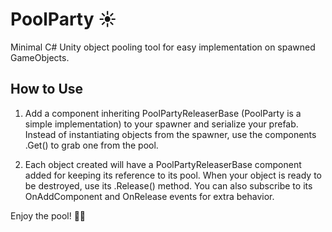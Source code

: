 # PoolParty ☀️ 
Minimal C# Unity object pooling tool for easy implementation on spawned GameObjects.

## How to Use
1. Add a component inheriting PoolPartyReleaserBase (PoolParty is a simple implementation) to your spawner and serialize your prefab. Instead of instantiating objects from the spawner, use the components .Get() to grab one from the pool. 

2. Each object created will have a PoolPartyReleaserBase component added for keeping its reference to its pool. When your object is ready to be destroyed, use its .Release() method. You can also subscribe to its OnAddComponent and OnRelease events for extra behavior.

Enjoy the pool! 🏊‍♀️ 

